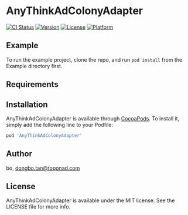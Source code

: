 # AnyThinkAdColonyAdapter

[![CI Status](https://img.shields.io/travis/bo/AnyThinkAdColonyAdapter.svg?style=flat)](https://travis-ci.org/bo/AnyThinkAdColonyAdapter)
[![Version](https://img.shields.io/cocoapods/v/AnyThinkAdColonyAdapter.svg?style=flat)](https://cocoapods.org/pods/AnyThinkAdColonyAdapter)
[![License](https://img.shields.io/cocoapods/l/AnyThinkAdColonyAdapter.svg?style=flat)](https://cocoapods.org/pods/AnyThinkAdColonyAdapter)
[![Platform](https://img.shields.io/cocoapods/p/AnyThinkAdColonyAdapter.svg?style=flat)](https://cocoapods.org/pods/AnyThinkAdColonyAdapter)

## Example

To run the example project, clone the repo, and run `pod install` from the Example directory first.

## Requirements

## Installation

AnyThinkAdColonyAdapter is available through [CocoaPods](https://cocoapods.org). To install
it, simply add the following line to your Podfile:

```ruby
pod 'AnyThinkAdColonyAdapter'
```

## Author

bo, dongbo.tan@toponad.com

## License

AnyThinkAdColonyAdapter is available under the MIT license. See the LICENSE file for more info.
